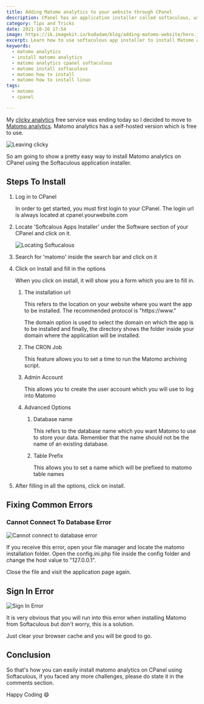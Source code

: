 ```yaml
---
title: Adding Matomo analytics to your website through CPanel
description: CPanel has an application installer called softaculous, with it, you can install matomo analytics
category: Tips and Tricks
date: 2021-10-26 17:54
image: https://ik.imagekit.io/kudadam/blog/adding-matomo-website/hero.jpg
excerpt: Learn how to use softaculous app installer to install Matomo analytics onto your website 
keywords:
  - matomo analytics
  - install matomo analytics
  - matomo analytics cpanel softaculous
  - matomo install softaculous
  - matomo how to install
  - matomo how to install linux
tags:
  - matomo
  - cpanel

---
```


<p class="intro">
   My <a href="https://clicky.com/">clicky analytics</a> free service was ending today so I decided to move to <a href="https://matomo.org/">Matomo analytics</a>. Matomo analytics has a self-hosted version which is free to use.
</p>


![Leaving clicky](https://ik.imagekit.io/kudadam/blog/adding-matomo-website/leaving_clicky.PNG)



So am going to show a pretty easy way to install Matomo analytics on CPanel using the Softaculous application installer.

## Steps To Install  

1. Log in to CPanel

   In order to get started, you must first login to your CPanel. The login url is always located at  cpanel.yourwebsite.com

   

2. Locate 'Softcalous Apps Installer'  under the Software section of your CPanel and click on it.

   ![Locating Softucalous](https://ik.imagekit.io/kudadam/blog/adding-matomo-website/locating_softacalous.PNG)

3. Search for 'matomo' inside the search bar and click on it


4. Click on Install and fill in the options

   When you click on install, it will show you a form which you are to fill in.

   1. The installation url

      This refers to the location on your website where you want the app to be installed. The recommended protocol is "https://www."

      The domain option is used to select the domain on which the app is to be installed and finally, the directory shows the folder inside your domain where the application will be installed.

   2. The CRON Job

      This feature allows you to set a time to run the Matomo archiving script.

   3. Admin Account

      This allows you to create the user account which you will use to log into Matomo

   4. Advanced Options

      1. Database name

         This refers to the database name which you want Matomo to use to store your data. Remember that the name should not be the name of an existing database.

      2. Table Prefix

         This allows you to set a name which will be prefixed to matomo table names

5. After filling in all the options, click on install. 

## Fixing Common Errors



### Cannot Connect To Database Error

![Cannot connect to database error](https://ik.imagekit.io/kudadam/blog/adding-matomo-website/cannot-connect-to-db.PNG)

If you receive this error, open your file manager and locate the matomo installation folder. Open the config.ini.php file inside the config folder and change the host value to "127.0.0.1".

Close the file and visit the application page again. 

## Sign In Error

![Sign In Error](https://ik.imagekit.io/kudadam/blog/adding-matomo-website/sign_in_error.PNG)

It is very obvious that you will run into this error when installing Matomo from Softaculous but don't worry, this is a solution.

Just clear your browser cache and you will be good to go.



## Conclusion

So that's how you can easily install matomo analytics on CPanel using Softaculous, if you faced any more challenges, please do state it in the comments section.

Happy Coding :smile:
